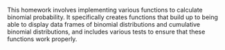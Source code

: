 This homework involves implementing various functions to calculate binomial probability.
It specifically creates functions that build up to being able to display data frames of binomial distributions and cumulative binomial distributions, and includes various tests to ensure that these functions work properly.
